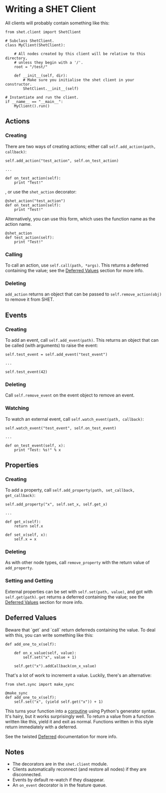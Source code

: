 Writing a SHET Client
=====================

All clients will probably contain something like this:

	from shet.client import ShetClient

	# Subclass ShetClient.
	class MyClient(ShetClient):
		
		# All nodes created by this client will be relative to this directory,
		# unless they begin with a '/'.
		root = "/test/"
		
		def __init__(self, dir):
			# Make sure you initialise the shet client in your constructor.
			ShetClient.__init__(self)

	# Instantiate and run the client.
	if __name__ == "__main__":
		MyClient().run()


Actions
-------

### Creating

There are two ways of creating actions; either call `self.add_action(path, callback)`:

	self.add_action("test_action", self.on_test_action)
	
	...
	
	def on_test_action(self):
		print "Test!"

, or use the `shet_action` decorator:

	@shet_action("test_action")
	def on_test_action(self):
		print "Test!"

Alternatively, you can use this form, which uses the function name as the action name.

	@shet_action
	def test_action(self):
		print "Test!"

### Calling

To call an action, use `self.call(path, *args)`. This returns a deferred containing the value; see the [Deferred Values](#deferred) section for more info.

### Deleting

`add_action` returns an object that can be passed to `self.remove_action(obj)` to remove it from SHET.


Events
------

### Creating

To add an event, call `self.add_event(path)`. This returns an object that can be called (with arguments) to raise the event:

	self.test_event = self.add_event("test_event")
	
	...
	
	self.test_event(42)

### Deleting

Call `self.remove_event` on the event object to remove an event.

### Watching

To watch an external event, call `self.watch_event(path, callback)`:

	self.watch_event("test_event", self.on_test_event)
	
	...
	
	def on_test_event(self, x):
		print "Test: %s!" % x

Properties
----------

### Creating

To add a property, call `self.add_property(path, set_callback, get_callback)`:

	self.add_property("x", self.set_x, self.get_x)
	
	...
	
	def get_x(self):
		return self.x
	
	def set_x(self, x):
		self.x = x

### Deleting

As with other node types, call `remove_property` with the return value of `add_property`.

### Setting and Getting

External properties can be set with `self.set(path, value)`, and got with `self.get(path)`. `get` returns a deferred containing the value; see the [Deferred Values](#deferred) section for more info.

<a name="deferred">

Deferred Values
---------------

</a>
Beware that `get` and `call` return deferreds containing the value. To deal with this, you can write something like this:

	def add_one_to_x(self):
		
		def on_x_value(self, value):
			self.set("x", value + 1)
		
		self.get("x").addCallback(on_x_value)

That's a lot of work to increment a value. Luckily, there's an alternative:

	from shet.sync import make_sync
	
	@make_sync
	def add_one_to_x(self):
		self.set("x", (yield self.get("x")) + 1)

This turns your function into a [coroutine](http://www.python.org/dev/peps/pep-0342/) using Python's generator syntax. It's hairy, but it works surprisingly well. To return a value from a function written like this, yield it and exit as normal. Functions written in this style return immediately with a deferred.

See the twisted [Deferred](http://twistedmatrix.com/documents/current/core/howto/defer.html) documentation for more info.

Notes
-----

- The decorators are in the `shet.client` module.
- Clients automatically reconnect (and restore all nodes) if they are disconnected.
- Events by default re-watch if they disappear.
- An `on_event` decorator is in the feature queue.
